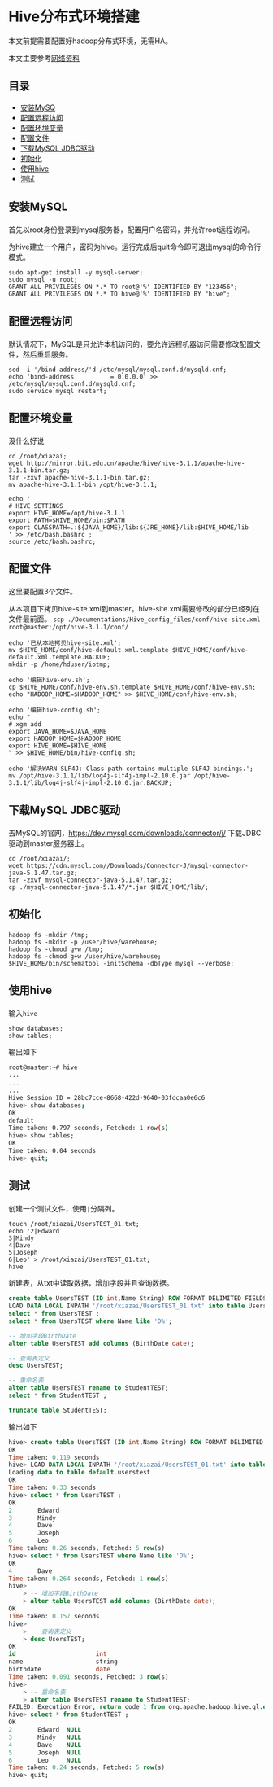 # Hive分布式环境搭建

本文前提需要配置好hadoop分布式环境，无需HA。

本文主要参考[网络资料](https://www.cnblogs.com/studyzy/p/setup-hive.html)

## 目录

- [安装MySQ](#1)
- [配置远程访问](#2)
- [配置环境变量](#3)
- [配置文件](#4)
- [下载MySQL JDBC驱动](#5)
- [初始化](#6)
- [使用hive](#7)
- [测试](#8)


## <p id=1>安装MySQL

首先以root身份登录到mysql服务器，配置用户名密码，并允许root远程访问。

为hive建立一个用户，密码为hive。运行完成后quit命令即可退出mysql的命令行模式。

```
sudo apt-get install -y mysql-server;
sudo mysql -u root;
GRANT ALL PRIVILEGES ON *.* TO root@'%' IDENTIFIED BY "123456";
GRANT ALL PRIVILEGES ON *.* TO hive@'%' IDENTIFIED BY "hive";
```

## <p id=2>配置远程访问

默认情况下，MySQL是只允许本机访问的，要允许远程机器访问需要修改配置文件，然后重启服务。
```
sed -i '/bind-address/'d /etc/mysql/mysql.conf.d/mysqld.cnf;
echo 'bind-address          = 0.0.0.0' >> /etc/mysql/mysql.conf.d/mysqld.cnf;
sudo service mysql restart;
```

## <p id=3>配置环境变量

没什么好说
```
cd /root/xiazai;
wget http://mirror.bit.edu.cn/apache/hive/hive-3.1.1/apache-hive-3.1.1-bin.tar.gz;
tar -zxvf apache-hive-3.1.1-bin.tar.gz;
mv apache-hive-3.1.1-bin /opt/hive-3.1.1;

echo '
# HIVE SETTINGS
export HIVE_HOME=/opt/hive-3.1.1
export PATH=$HIVE_HOME/bin:$PATH
export CLASSPATH=.:${JAVA_HOME}/lib:${JRE_HOME}/lib:$HIVE_HOME/lib
' >> /etc/bash.bashrc ;
source /etc/bash.bashrc;
```


## <p id=4>配置文件

这里要配置3个文件。

从本项目下拷贝hive-site.xml到master。hive-site.xml需要修改的部分已经列在文件最前面。
`scp ./Documentations/Hive_config_files/conf/hive-site.xml root@master:/opt/hive-3.1.1/conf/`
```
echo '已从本地拷贝hive-site.xml';
mv $HIVE_HOME/conf/hive-default.xml.template $HIVE_HOME/conf/hive-default.xml.template.BACKUP;
mkdir -p /home/hduser/iotmp;

echo '编辑hive-env.sh';
cp $HIVE_HOME/conf/hive-env.sh.template $HIVE_HOME/conf/hive-env.sh;
echo "HADOOP_HOME=$HADOOP_HOME" >> $HIVE_HOME/conf/hive-env.sh;

echo '编辑hive-config.sh';
echo "
# xgm add
export JAVA_HOME=$JAVA_HOME
export HADOOP_HOME=$HADOOP_HOME
export HIVE_HOME=$HIVE_HOME
" >> $HIVE_HOME/bin/hive-config.sh;

echo '解决WARN SLF4J: Class path contains multiple SLF4J bindings.';
mv /opt/hive-3.1.1/lib/log4j-slf4j-impl-2.10.0.jar /opt/hive-3.1.1/lib/log4j-slf4j-impl-2.10.0.jar.BACKUP;
```

## <p id=5>下载MySQL JDBC驱动

去MySQL的官网，https://dev.mysql.com/downloads/connector/j/  下载JDBC驱动到master服务器上。
```
cd /root/xiazai/;
wget https://cdn.mysql.com//Downloads/Connector-J/mysql-connector-java-5.1.47.tar.gz;
tar -zxvf mysql-connector-java-5.1.47.tar.gz;
cp ./mysql-connector-java-5.1.47/*.jar $HIVE_HOME/lib/;
```

## <p id=6>初始化

```
hadoop fs -mkdir /tmp;
hadoop fs -mkdir -p /user/hive/warehouse;
hadoop fs -chmod g+w /tmp;
hadoop fs -chmod g+w /user/hive/warehouse;
$HIVE_HOME/bin/schematool -initSchema -dbType mysql --verbose;
```

## <p id=7>使用hive

输入`hive`
```
show databases;
show tables;
```

输出如下
```bash
root@master:~# hive
...
...
...
Hive Session ID = 28bc7cce-8668-422d-9640-03fdcaa0e6c6
hive> show databases;
OK
default
Time taken: 0.797 seconds, Fetched: 1 row(s)
hive> show tables;
OK
Time taken: 0.04 seconds
hive> quit;
```

## <p id=8>测试

创建一个测试文件，使用`|`分隔列。
```
touch /root/xiazai/UsersTEST_01.txt;
echo '2|Edward 
3|Mindy 
4|Dave 
5|Joseph 
6|Leo' > /root/xiazai/UsersTEST_01.txt;
hive
```

新建表，从txt中读取数据，增加字段并且查询数据。
```sql
create table UsersTEST (ID int,Name String) ROW FORMAT DELIMITED FIELDS TERMINATED BY '|';
LOAD DATA LOCAL INPATH '/root/xiazai/UsersTEST_01.txt' into table UsersTEST ;
select * from UsersTEST ;
select * from UsersTEST where Name like 'D%';

-- 增加字段BirthDate
alter table UsersTEST add columns (BirthDate date);

-- 查询表定义
desc UsersTEST;

-- 重命名表
alter table UsersTEST rename to StudentTEST;
select * from StudentTEST ;

truncate table StudentTEST;
```

输出如下
```sql
hive> create table UsersTEST (ID int,Name String) ROW FORMAT DELIMITED FIELDS TERMINATED BY '|';
OK
Time taken: 0.119 seconds
hive> LOAD DATA LOCAL INPATH '/root/xiazai/UsersTEST_01.txt' into table UsersTEST ;
Loading data to table default.userstest
OK
Time taken: 0.33 seconds
hive> select * from UsersTEST ;
OK
2       Edward
3       Mindy
4       Dave
5       Joseph
6       Leo
Time taken: 0.26 seconds, Fetched: 5 row(s)
hive> select * from UsersTEST where Name like 'D%';
OK
4       Dave
Time taken: 0.264 seconds, Fetched: 1 row(s)
hive>
    > -- 增加字段BirthDate
    > alter table UsersTEST add columns (BirthDate date);
OK
Time taken: 0.157 seconds
hive>
    > -- 查询表定义
    > desc UsersTEST;
OK
id                      int
name                    string
birthdate               date
Time taken: 0.091 seconds, Fetched: 3 row(s)
hive>
    > -- 重命名表
    > alter table UsersTEST rename to StudentTEST;
FAILED: Execution Error, return code 1 from org.apache.hadoop.hive.ql.exec.DDLTask. Unable to alter table. new table default.studenttest already exists
hive> select * from StudentTEST ;
OK
2       Edward  NULL
3       Mindy   NULL
4       Dave    NULL
5       Joseph  NULL
6       Leo     NULL
Time taken: 0.24 seconds, Fetched: 5 row(s)
hive> quit;
```
